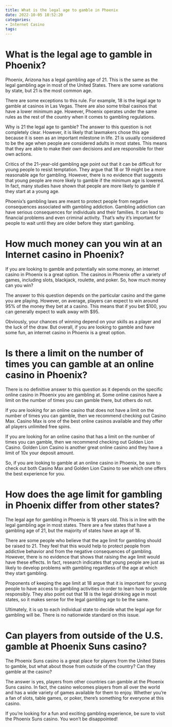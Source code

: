 ```yaml
---
title: What is the legal age to gamble in Phoenix
date: 2022-10-05 18:52:20
categories:
- Internet Casino
tags:
---
```



#  What is the legal age to gamble in Phoenix?

Phoenix, Arizona has a legal gambling age of 21. This is the same as the legal gambling age in most of the United States. There are some variations by state, but 21 is the most common age.

There are some exceptions to this rule. For example, 18 is the legal age to gamble at casinos in Las Vegas. There are also some tribal casinos that have a lower minimum age. However, Phoenix operates under the same rules as the rest of the country when it comes to gambling regulations.

Why is 21 the legal age to gamble? The answer to this question is not completely clear. However, it is likely that lawmakers chose this age because it is seen as an important milestone in life. 21 is usually considered to be the age when people are considered adults in most states. This means that they are able to make their own decisions and are responsible for their own actions.

Critics of the 21-year-old gambling age point out that it can be difficult for young people to resist temptation. They argue that 18 or 19 might be a more reasonable age for gambling. However, there is no evidence that suggests that young people are more likely to gamble if the minimum age is lowered. In fact, many studies have shown that people are more likely to gamble if they start at a young age.

Phoenix’s gambling laws are meant to protect people from negative consequences associated with gambling addiction. Gambling addiction can have serious consequences for individuals and their families. It can lead to financial problems and even criminal activity. That’s why it’s important for people to wait until they are older before they start gambling.

#  How much money can you win at an Internet casino in Phoenix? 

If you are looking to gamble and potentially win some money, an internet casino in Phoenix is a great option. The casinos in Phoenix offer a variety of games, including slots, blackjack, roulette, and poker. So, how much money can you win?

The answer to this question depends on the particular casino and the game you are playing. However, on average, players can expect to win around 95% of the money they bet at a casino. This means that if you bet $100, you can generally expect to walk away with $95. 

Obviously, your chances of winning depend on your skills as a player and the luck of the draw. But overall, if you are looking to gamble and have some fun, an internet casino in Phoenix is a great option.

#  Is there a limit on the number of times you can gamble at an online casino in Phoenix?

There is no definitive answer to this question as it depends on the specific online casino in Phoenix you are gambling at. Some online casinos have a limit on the number of times you can gamble there, but others do not.

If you are looking for an online casino that does not have a limit on the number of times you can gamble, then we recommend checking out Casino Max. Casino Max is one of the best online casinos available and they offer all players unlimited free spins.

If you are looking for an online casino that has a limit on the number of times you can gamble, then we recommend checking out Golden Lion Casino. Golden Lion Casino is another great online casino and they have a limit of 10x your deposit amount.

So, if you are looking to gamble at an online casino in Phoenix, be sure to check out both Casino Max and Golden Lion Casino to see which one offers the best experience for you.

#  How does the age limit for gambling in Phoenix differ from other states? 

The legal age for gambling in Phoenix is 18 years old. This is in line with the legal gambling age in most states. There are a few states that have a gambling age of 21, but the majority of states have an age of 18.

There are some people who believe that the age limit for gambling should be raised to 21. They feel that this would help to protect people from addictive behavior and from the negative consequences of gambling. However, there is no evidence that shows that raising the age limit would have these effects. In fact, research indicates that young people are just as likely to develop problems with gambling regardless of the age at which they start gambling.

Proponents of keeping the age limit at 18 argue that it is important for young people to have access to gambling activities in order to learn how to gamble responsibly. They also point out that 18 is the legal drinking age in most states, so it makes sense for the legal gambling age to be the same.

Ultimately, it is up to each individual state to decide what the legal age for gambling will be. There is no nationwide standard on this issue.

#  Can players from outside of the U.S. gamble at Phoenix Suns casino?

The Phoenix Suns casino is a great place for players from the United States to gamble, but what about those from outside of the country? Can they gamble at the casino?

The answer is yes, players from other countries can gamble at the Phoenix Suns casino. In fact, the casino welcomes players from all over the world and has a wide variety of games available for them to enjoy. Whether you’re a fan of slots, table games, or poker, there’s something for everyone at this casino.

If you’re looking for a fun and exciting gambling experience, be sure to visit the Phoenix Suns casino. You won’t be disappointed!